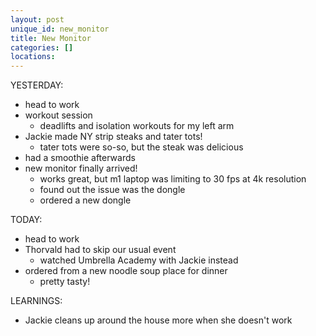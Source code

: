 ```yaml
---
layout: post
unique_id: new_monitor
title: New Monitor
categories: []
locations: 
---
```


YESTERDAY:
* head to work
* workout session
  * deadlifts and isolation workouts for my left arm
* Jackie made NY strip steaks and tater tots!
  * tater tots were so-so, but the steak was delicious
* had a smoothie afterwards
* new monitor finally arrived!
  * works great, but m1 laptop was limiting to 30 fps at 4k resolution
  * found out the issue was the dongle
  * ordered a new dongle

TODAY:
* head to work
* Thorvald had to skip our usual event
  * watched Umbrella Academy with Jackie instead
* ordered from a new noodle soup place for dinner
  * pretty tasty!

LEARNINGS:
* Jackie cleans up around the house more when she doesn't work
